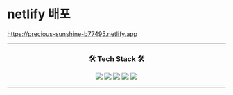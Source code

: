 # netlify 배포

https://precious-sunshine-b77495.netlify.app

<hr />

<h3 align="center"><b>🛠 Tech Stack 🛠</b></h3>
<p align="center">
  <img src="https://img.shields.io/badge/HTML5-orange?style=social&logo=HTML5&logoColor=E34F26"/>
  <img src="https://img.shields.io/badge/CSS3-orange?style=social&logo=CSS3&logoColor=#1572B6"/> 
  <img src="https://img.shields.io/badge/JavaScript-orange?style=social&logo=JavaScript&logoColor=F7DF1E"/>
  <img src="https://img.shields.io/badge/-ReactJs-61DAFB?logo=react&logoColor=white&style=flat-square" />
  <img src="https://img.shields.io/badge/Bootstrapap-7952B3?style=flat-square&logo=bootstrap&logoColor=white"/>
</p>
<hr/>
